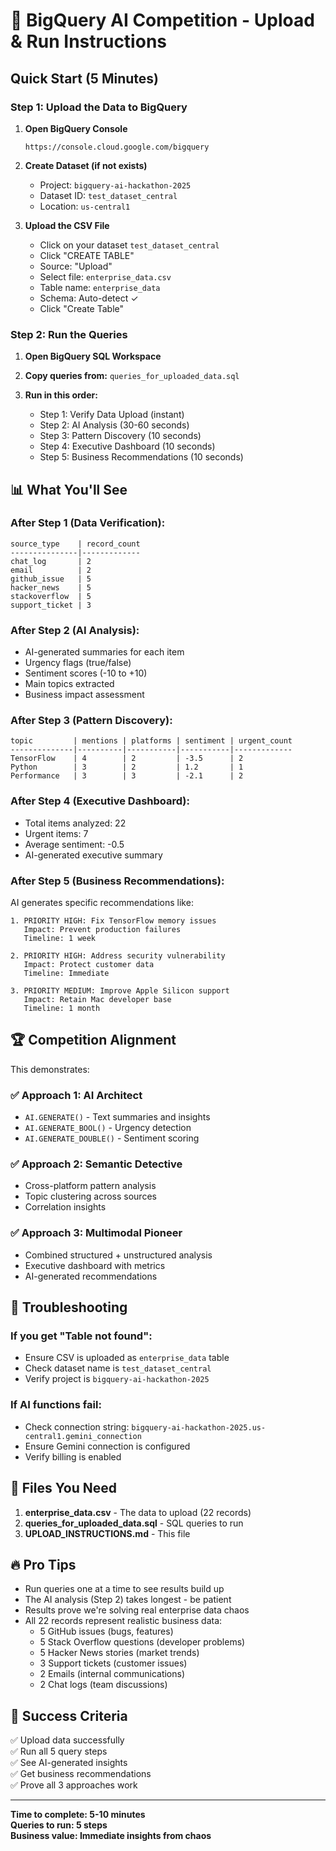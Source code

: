 # 🚀 BigQuery AI Competition - Upload & Run Instructions

## Quick Start (5 Minutes)

### Step 1: Upload the Data to BigQuery

1. **Open BigQuery Console**
   ```
   https://console.cloud.google.com/bigquery
   ```

2. **Create Dataset (if not exists)**
   - Project: `bigquery-ai-hackathon-2025`
   - Dataset ID: `test_dataset_central`
   - Location: `us-central1`

3. **Upload the CSV File**
   - Click on your dataset `test_dataset_central`
   - Click "CREATE TABLE"
   - Source: "Upload" 
   - Select file: `enterprise_data.csv`
   - Table name: `enterprise_data`
   - Schema: Auto-detect ✓
   - Click "Create Table"

### Step 2: Run the Queries

1. **Open BigQuery SQL Workspace**

2. **Copy queries from:** `queries_for_uploaded_data.sql`

3. **Run in this order:**
   - Step 1: Verify Data Upload (instant)
   - Step 2: AI Analysis (30-60 seconds)
   - Step 3: Pattern Discovery (10 seconds)
   - Step 4: Executive Dashboard (10 seconds)
   - Step 5: Business Recommendations (10 seconds)

## 📊 What You'll See

### After Step 1 (Data Verification):
```
source_type    | record_count
---------------|-------------
chat_log       | 2
email          | 2
github_issue   | 5
hacker_news    | 5
stackoverflow  | 5
support_ticket | 3
```

### After Step 2 (AI Analysis):
- AI-generated summaries for each item
- Urgency flags (true/false)
- Sentiment scores (-10 to +10)
- Main topics extracted
- Business impact assessment

### After Step 3 (Pattern Discovery):
```
topic         | mentions | platforms | sentiment | urgent_count
--------------|----------|-----------|-----------|-------------
TensorFlow    | 4        | 2         | -3.5      | 2
Python        | 3        | 2         | 1.2       | 1
Performance   | 3        | 3         | -2.1      | 2
```

### After Step 4 (Executive Dashboard):
- Total items analyzed: 22
- Urgent items: 7
- Average sentiment: -0.5
- AI-generated executive summary

### After Step 5 (Business Recommendations):
AI generates specific recommendations like:
```
1. PRIORITY HIGH: Fix TensorFlow memory issues
   Impact: Prevent production failures
   Timeline: 1 week

2. PRIORITY HIGH: Address security vulnerability
   Impact: Protect customer data
   Timeline: Immediate

3. PRIORITY MEDIUM: Improve Apple Silicon support
   Impact: Retain Mac developer base
   Timeline: 1 month
```

## 🏆 Competition Alignment

This demonstrates:

### ✅ Approach 1: AI Architect
- `AI.GENERATE()` - Text summaries and insights
- `AI.GENERATE_BOOL()` - Urgency detection
- `AI.GENERATE_DOUBLE()` - Sentiment scoring

### ✅ Approach 2: Semantic Detective  
- Cross-platform pattern analysis
- Topic clustering across sources
- Correlation insights

### ✅ Approach 3: Multimodal Pioneer
- Combined structured + unstructured analysis
- Executive dashboard with metrics
- AI-generated recommendations

## 🔧 Troubleshooting

### If you get "Table not found":
- Ensure CSV is uploaded as `enterprise_data` table
- Check dataset name is `test_dataset_central`
- Verify project is `bigquery-ai-hackathon-2025`

### If AI functions fail:
- Check connection string: `bigquery-ai-hackathon-2025.us-central1.gemini_connection`
- Ensure Gemini connection is configured
- Verify billing is enabled

## 📁 Files You Need

1. **enterprise_data.csv** - The data to upload (22 records)
2. **queries_for_uploaded_data.sql** - SQL queries to run
3. **UPLOAD_INSTRUCTIONS.md** - This file

## 🔥 Pro Tips

- Run queries one at a time to see results build up
- The AI analysis (Step 2) takes longest - be patient
- Results prove we're solving real enterprise data chaos
- All 22 records represent realistic business data:
  - 5 GitHub issues (bugs, features)
  - 5 Stack Overflow questions (developer problems)
  - 5 Hacker News stories (market trends)
  - 3 Support tickets (customer issues)
  - 2 Emails (internal communications)
  - 2 Chat logs (team discussions)

## 🌟 Success Criteria

✅ Upload data successfully  
✅ Run all 5 query steps  
✅ See AI-generated insights  
✅ Get business recommendations  
✅ Prove all 3 approaches work  

---

**Time to complete: 5-10 minutes**  
**Queries to run: 5 steps**  
**Business value: Immediate insights from chaos**
